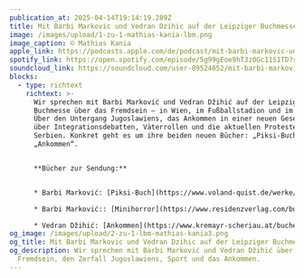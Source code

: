```yaml
---
publication_at: 2025-04-14T19:14:19.289Z
title: Mit Barbi Markovic und Vedran Dzihic auf der Leipziger Buchmesse
image: /images/upload/1-zu-1-mathias-kania-lbm.png
image_caption: © Mathias Kania
apple_link: https://podcasts.apple.com/de/podcast/mit-barbi-markovic-und-vedran-dzihic-auf-der-leipziger/id1170436903?i=1000703504734
spotify_link: https://open.spotify.com/episode/5g99gEoe9hT3z0Gc11S1TD?si=jnWeUeZXRjmRccbRmEv2Sw
soundcloud_link: https://soundcloud.com/user-89524652/mit-barbi-markovic-und-vedran-dzihic-auf-der-leipziger-buchmesse_mixdown-1
blocks:
  - type: richtext
    richtext: >-
      Wir sprechen mit Barbi Marković und Vedran Džihić auf der Leipziger
      Buchmesse über das Fremdsein – in Wien, im Fußballstadion und im Alltag.
      Über den Untergang Jugoslawiens, das Ankommen in einer neuen Gesellschaft,
      über Integrationsdebatten, Väterrollen und die aktuellen Proteste in
      Serbien. Konkret geht es um ihre beiden neuen Bücher: „Piksi-Buch“ und
      „Ankommen“.


      **Bücher zur Sendung:**


      * Barbi Marković: [Piksi-Buch](https://www.voland-quist.de/werke/piksi-buch/)

      * Barbi Marković:: [Minihorror](https://www.residenzverlag.com/buch/minihorror)

      * Vedran Džihić: [Ankommen](https://www.kremayr-scheriau.at/bucher-e-books/titel/ankommen/)
og_image: /images/upload/2-zu-1-lbm-mathias-kania3.png
og_title: Mit Barbi Markovic und Vedran Dzihic auf der Leipziger Buchmesse
og_description: Wir sprechen mit Barbi Marković und Vedran Džihić über das
  Fremdsein, den Zerfall Jugoslawiens, Sport und das Ankommen.
---
```

